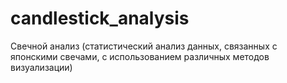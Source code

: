 # candlestick_analysis
Свечной анализ (статистический анализ данных, связанных с японскими свечами, с использованием различных методов визуализации)
